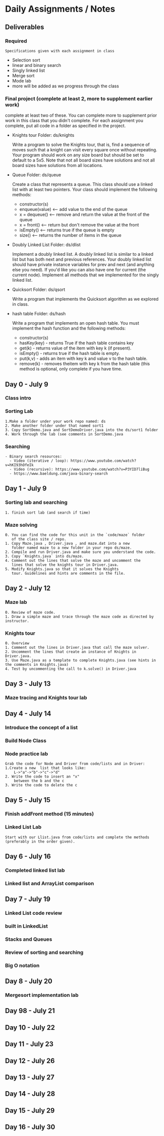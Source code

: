 # Daily Assignments / Notes

## Deliverables
### Required
	Specifications given with each assignment in class
  - Selection sort
  - linear and binary search
  - Singly linked list
  - Merge sort
  - Mode lab
  - more will be added as we progress through the class
### Final project  (complete at least 2, more to supplement earlier work)
  complete at least two of these. You can complete more to supplement
  prior work in this class that you didn't complete. For each
  assignment you complete, put all code in a folder as specified in
  the project.
  - Knights tour Folder: ds/knights 
  
    Write a program to solve the Knights tour, that is, find a sequence
    of moves such that a knight can visit every square once without
    repeating. Your program should work on any size board but should
    be set to default to a 5x5. Note that not all board sizes have
    solutions and not all board sizes have solutions from all
    locations.
	
  - Queue Folder: ds/queue
	
	Create a class  that represents a queue. This class should use a linked list with at least two pointers. Your class should implement the following methods:
	
	- constructor(s)
	- enqueue(value) <-- add value to the end of the queue
	- x = dequeue() <-- remove and return the value at the front of the queue
	- x = front() <-- return but don't remove the value at the front
	- isEmpty() <-- returns true if the queue is empty
	- size() <-- returns the number of items in the queue
  - Doubly Linked List Folder: ds/dlist 
  
    Implement a doubly linked
	list. A doubly linked list is similar to a linked list but has
	both next and previous references. Your doubly linked list should
	have private instance variables for prev and next (and anything
	else you need). If you'd like you can also have one for current
	(the current node). Implement all methods that we implemented for
	the singly linked list.
	
  - Quicksort Folder: ds/qsort
  
    Write a program that implements the Quicksort algorithm as we
    explored in class.

  - hash table Folder: ds/hash
  
    Write a program that implements an open hash table. You must
    implement the hash function and the following methods:
	
	- constructor(s)
	- hasKey(key) - returns True if the hash  table contains key
	- get(k) - returns value of the item with key k (if present).
	- isEmpty() - returns true if the hash table is empty.
	- put(k,v) - adds an item with key k and value v to the hash table.
	- remove(k) - removes theitem with key k from the hash table (this
      method is optional, only complete if you have time.
	
## Day 0 - July 9
### Class intro

### Sorting Lab
	1.Make a folder under your work repo named: ds
	2. Make another folder under that named sort1
	3. Copy SortDemo.java and SortDemoDriver.java into the ds/sort1 folder
	4. Work through the lab (see comments in SortDemo.java
	
### Searching
	- Binary search resources: 
	  - Video (iterative / loop): https://www.youtube.com/watch?v=hKI93hOfeIk
	  - Video (recursive): https://www.youtube.com/watch?v=P3YID7liBug
	  - https://www.baeldung.com/java-binary-search
## Day 1 - July 9
### Sorting lab and searching
	1. finish sort lab (and search if time)
### Maze solving
	0. You can find the code for this unit in the `code/maze` folder
       of the class site / repo.
	1. Copy Maze.java , Driver.java , and maze.dat into a new
       folder named maze to a new folder in your repo ds/maze.
	2. Compile and run Driver.java and make sure you understand the code. 
	3. Copy `Knights.java` into ds/maze.
	4. Comment out the lines that solve the maze and uncomment the
       lines that solve the knights tour in Driver.java.
	5. Modify Knights.java so that it solves the Knights
       tour. Guidelines and hints are comments in the file.
	
## Day 2 - July 12
### Maze lab
	0. Review of maze code.
	1. Draw a simple maze and trace through the maze code as directed by instructor.
### Knights tour
	0. Overview
	1. Comment out the lines in Driver.java that call the maze solver.
	2. Uncomment the lines that create an instance of Knights in Driver.java.
	3. Use Maze.java as a template to complete Knights.java (see hints in the comments in Knights.java)
	4. Test by uncommenting the call to k.solve() in Driver.java
	
## Day 3 - July 13
### Maze tracing and Knights tour lab

## Day 4 - July 14
### Introduce the concept of a list
### Build Node Class
### Node practice lab
	Grab the code for Node and Driver from code/lists and in Driver:
	1.Create a new  list that looks like:
		L->"a"->"b"->"c"->"d"
	2. Write the code to insert an "x"
		between the b and the c
	3. Write the code to delete the c



## Day 5 - July 15
### Finish addFront method (15 minutes)

### Linked List Lab
	Start with our Llist.java from code/lists and complete the methods (preferably in the order given). 
	
	
## Day 6 - July 16
### Completed linked list lab 
### Linked list and ArrayList comparison
## Day 7 - July 19
### Linked List code review
### built in LinkedList
### Stacks and Queues
### Review of sorting and searching 
### Big O notation
## Day 8  - July 20
### Mergesort implementation lab
## Day 98 - July 21
## Day 10 - July 22
## Day 11 - July 23
## Day 12 - July 26
## Day 13 - July 27
## Day 14 - July 28
## Day 15 - July 29
## Day 16 - July 30

